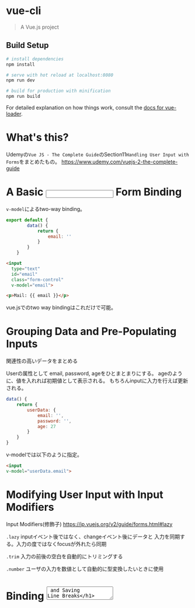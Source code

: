 # vue-cli

> A Vue.js project

## Build Setup

``` bash
# install dependencies
npm install

# serve with hot reload at localhost:8080
npm run dev

# build for production with minification
npm run build
```

For detailed explanation on how things work, consult the [docs for vue-loader](http://vuejs.github.io/vue-loader).

# What's this?
Udemyの`Vue JS - The Complete Guide`のSection11`Handling User Input with Forms`をまとめたもの。
https://www.udemy.com/vuejs-2-the-complete-guide

# A Basic <input> Form Binding

`v-model`によるtwo-way binding。

```javascript
export default {
        data() {
            return {
                email: ''
            }
        }
    }
```

```html
<input
  type="text"
  id="email"
  class="form-control"
  v-model="email">
```

```html
<p>Mail: {{ email }}</p>
```

vue.jsでのtwo way bindingはこれだけで可能。

# Grouping Data and Pre-Populating Inputs

関連性の高いデータをまとめる

Userの属性として email, password, ageをひとまとまりにする。
ageのように、値を入れれば初期値として表示される。
もちろんinputに入力を行えば更新される。

```javascript
data() {
    return {
        userData: {
            email: '',
            password: '',
            age: 27
        }
    }
}
```

v-modelでは以下のように指定。

```html
<input
v-model="userData.email">
```

# Modifying User Input with Input Modifiers

Input Modifiers(修飾子)
https://jp.vuejs.org/v2/guide/forms.html#lazy

`.lazy`
inputイベント後ではなく、changeイベント後にデータと
入力を同期する。入力の度ではなくfocusが外れたら同期

`.trim`
入力の前後の空白を自動的にトリミングする

`.number`
ユーザの入力を数値として自動的に型変換したいときに使用

# Binding <textarea> and Saving Line Breaks

以下は動作しない

```html
<textarea>{{ test }}</textarea>
```

以下のようにv-modelを指定すれば、default値が設定される。

```html
<textarea
  id="message"
  rows="5"
  class="form-control"
  v-model="message"></textarea>
```

```javascript
data() {
    return {
        userData: {
            email: '',
            password: '',
            age: 27
        },
        message: "A default message"
    }
}
```

## textareaに入力した改行を保った状態で表示したい場合

出力htmlのstyleを以下のようにする。

```html
 <p style="white-space: pre">Message: {{ message }} </p>
 ```

# Using Checkboxes and Saving Data in Arrays

checkboxで、チェックされた値を配列に格納する方法

sendMail（配列）にcheckboxでチェックされた値を格納。

```javascript
data() {
    return {
        sendMail: []
    }
}
```

checkbox側では、`v-model`に同じ名前を指定する。ここでは`sendMail`。
そうすると、同じグループとみなされ、`sendMail`の配列に、チェックされたcheckboxのvalueが格納されるようになる。

```html
<div class="form-group">
    <label for="sendmail">
        <input
                type="checkbox"
                id="sendmail"
                value="SendMail"
                v-model="sendMail"> Send Mail
    </label>
    <label for="sendInfomail">
        <input
                type="checkbox"
                id="sendInfomail"
                value="SendInfoMail"
                v-model="sendMail"> Send Infomail
    </label>
</div>
```

配列は`v-for`でループ処理して表示

```html
<ul>
    <li v-for="item in sendMail">{{ item }}</li>
</ul>
```

# Using Radio Buttons

radio buttonはcheckboxと違い、選択できる値は1つだけ。

dataにradio buttonの値を格納するpropertyを追加。defaultを`Male`とする。

```javascript
data() {
    return {
        gender: 'Male'
    }
}
```

同じグループにしたいradio buttonに同じ`v-model`名を設定

```html
<div class="col-xs-12 col-sm-8 col-sm-offset-2 col-md-6col-md-offset-3 form-group">
    <label for="male">
        <input
                type="radio"
                id="male"
                value="Male"
                v-model="gender"> Male
    </label>
    <label for="female">
        <input
                type="radio"
                id="female"
                value="Female"
                v-model="gender"> Female
    </label>
</div>
```

表示はdataのpropertyを指定すればよい

```html
<p>Gender: {{ gender }}</p>
```

# Handling Dropdowns with select and option

動的にselectタグのoptionを設定する。

dataにoptionタグに設定する値を配列で設定

```javascript
priorities: ['Hight', 'Medium', 'Low']
```

optionタグ内で`v-for`を使って設定する。

```html
<option v-for="priority in priorities">{{ priority }}</option>
```

defaultで選択される値を設定
`:selected`が`true`になる場合がdefault値となる。

```html
<option v-for="priority in priorities" :selected="priority == 'Medium'">{{ priority }}</option>
```

データバインディングを行うには、selectタグに`v-model`を指定する
`selectedPriority`にdefault値を設定すると、それが選択されたdefault値となる。
なので上記の`:selected="priority == 'Medium'"`の部分は無効となる。

```javascript
selectedPriority: 'High'
```

```html
<select
  v-model="selectedPriority">
```

# What v-model does and How to Create a Custom Control

`v-model`が裏側で行っていること

```html
<input v-model="userData.email">
```

上記は、以下と同じ処理を行っている。
`:value`でデータバインディングを行い、
`@input`イベント発生時に、inputタグに入力されている値を
`userData.email`に格納する。

```html
<input
  :value="userData.email"
  @input="userData.email = $event.target.value">
```

これを踏まえてカスタマイズしたinputタグを作成する。

# Creating a Custom Control(Input)

トグル可能なSwitchコンポーネントを作成

Switch.vue
```javascript
<template>
  <div>
    <div
        id="on"
        @click="swithed(true)"
        :class="{active: value}">On</div>
    <div
        id="off"
        @click="swithed(false)"
        :class="{active: !value}">Off</div>
  </div>
</template>

<script>
  export default {
    props: ['value'],
    methods: {
      swithed(isOn) {
        this.$emit('input', isOn)
      }
    }
  }
</script>
```

App.vue側
```html
<appSwitch v-model="dataSwitch"></appSwitch>
```

前のchapterの通り、`v-model`は以下の設定と同じ
(コンポーネントにした場合は、@inputイベントが受ける引数の値は、`$event`になる)

詳細は以下
https://jp.vuejs.org/v2/guide/components.html#%E3%82%B3%E3%83%B3%E3%83%9D%E3%83%BC%E3%83%8D%E3%83%B3%E3%83%88%E3%81%A7-v-model-%E3%82%92%E4%BD%BF%E3%81%86

```html
<appSwitch
  :value="dataSwitch"
  @input="dataSwitch = $event">
</appSwitch>
```

# Submitting a Form

ここではsubmitボタンを押したイベントを拾い、
`Your Data`に表示するまでを行う。

submit用のボタンに`@click`イベントを設定。
今回はサーバーへデータを送らないので`prevent`モディファイアをつける。

```html
<button
  class="btn btn-primary"
  @click.prevent="submitted">Submit!
</button>
```

clickイベントが発生したら、以下のメソッドで受ける。

```javascript
methods: {
    this.submitted() {
        this.isSubmitted = true;
    }
},
```
